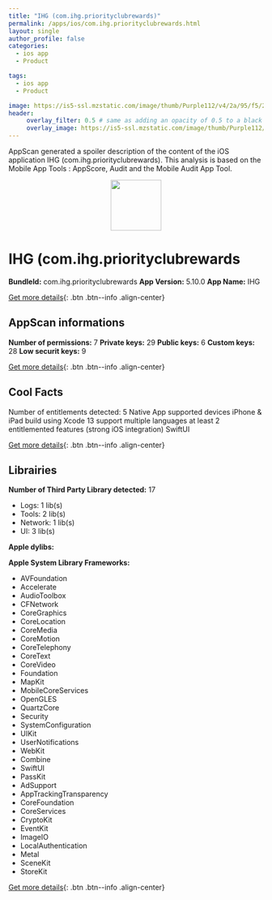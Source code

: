 ```yaml
---
title: "IHG (com.ihg.priorityclubrewards)"
permalink: /apps/ios/com.ihg.priorityclubrewards.html
layout: single
author_profile: false
categories: 
  - ios app 
  - Product 

tags: 
  - ios app 
  - Product 

image: https://is5-ssl.mzstatic.com/image/thumb/Purple112/v4/2a/95/f5/2a95f5e2-7d1a-dab2-ea7b-e68ac927bb19/AppIcon-1x_U007emarketing-0-7-0-sRGB-85-220.png/512x512bb.jpg
header: 
     overlay_filter: 0.5 # same as adding an opacity of 0.5 to a black background
     overlay_image: https://is5-ssl.mzstatic.com/image/thumb/Purple112/v4/2a/95/f5/2a95f5e2-7d1a-dab2-ea7b-e68ac927bb19/AppIcon-1x_U007emarketing-0-7-0-sRGB-85-220.png/512x512bb.jpg
---
```

AppScan generated a spoiler description of the content of the iOS application IHG (com.ihg.priorityclubrewards). This analysis is based on the Mobile App Tools : AppScore, Audit and the Mobile Audit App Tool.

  
  
<div style="text-align: center;"><img src="https://is5-ssl.mzstatic.com/image/thumb/Purple112/v4/2a/95/f5/2a95f5e2-7d1a-dab2-ea7b-e68ac927bb19/AppIcon-1x_U007emarketing-0-7-0-sRGB-85-220.png/512x512bb.jpg" width="100" height="100"></div>  
  
# IHG (com.ihg.priorityclubrewards

**BundleId:** com.ihg.priorityclubrewards
**App Version:** 5.10.0
**App Name:** IHG


[Get more details](/pricing.html){: .btn .btn--info .align-center}  
  
## AppScan informations 

**Number of permissions:** 7
**Private keys:** 29
**Public keys:** 6
**Custom keys:** 28
**Low securit keys:** 9
  
[Get more details](/pricing.html){: .btn .btn--info .align-center}

## Cool Facts

Number of entitlements detected: 5
Native App
supported devices iPhone & iPad
build using Xcode 13
support multiple languages
at least 2 entitlemented features (strong iOS integration)
SwiftUI
  
[Get more details](/pricing.html){: .btn .btn--info .align-center}

## Librairies 
**Number of Third Party Library detected:** 17
- Logs: 1 lib(s)
- Tools: 2 lib(s)
- Network: 1 lib(s)
- UI: 3 lib(s)

**Apple dylibs:**


**Apple System Library Frameworks:**
- AVFoundation
- Accelerate
- AudioToolbox
- CFNetwork
- CoreGraphics
- CoreLocation
- CoreMedia
- CoreMotion
- CoreTelephony
- CoreText
- CoreVideo
- Foundation
- MapKit
- MobileCoreServices
- OpenGLES
- QuartzCore
- Security
- SystemConfiguration
- UIKit
- UserNotifications
- WebKit
- Combine
- SwiftUI
- PassKit
- AdSupport
- AppTrackingTransparency
- CoreFoundation
- CoreServices
- CryptoKit
- EventKit
- ImageIO
- LocalAuthentication
- Metal
- SceneKit
- StoreKit


  
[Get more details](/pricing.html){: .btn .btn--info .align-center}

